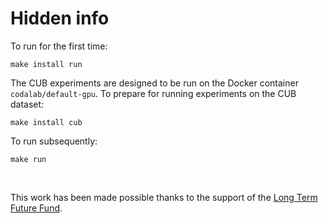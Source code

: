 # Hidden info

To run for the first time:

```
make install run
```

The CUB experiments are designed to be run on the Docker container `codalab/default-gpu`.
To prepare for running experiments on the CUB dataset:

```
make install cub
```

To run subsequently:

```
make run
```
<br />

This work has been made possible thanks to the support of the [Long Term Future Fund](https://funds.effectivealtruism.org/funds/far-future).